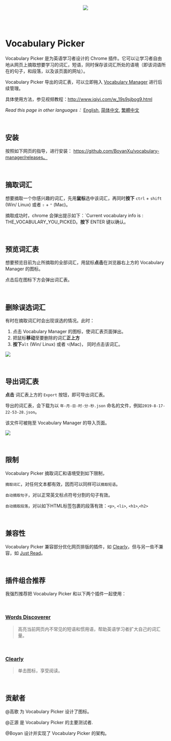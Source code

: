 <p align="center">
  <img src="https://i.imgur.com/cLjMml3.png">
</p>

<br/>
<br/>


# Vocabulary Picker 



Vocabulary Picker 是为英语学习者设计的 Chrome 插件。它可以让学习者自由地从网页上摘取想要学习的词汇，短语，同时保存该词汇所处的语境（即该词语所在的句子，和段落，以及该页面的网址）。

Vocabulary Picker 导出的词汇表，可以立即拖入 [Vocabulary Manager](https://github.com/BoyanXu/vocabulary-manager) 进行后续管理。

具体使用方法，参见视频教程：http://www.iqiyi.com/w_19s9sjbog9.html

_Read this page in other languages：_ [English](https://github.com/BoyanXu/vocabulary-picker/blob/master/README.md), [简体中文](https://github.com/BoyanXu/vocabulary-picker/blob/master/README-zh-cn.md), [繁體中文](https://github.com/BoyanXu/vocabulary-picker/blob/master/README-zh-tr.md)

<br/>

## 安装

按照如下网页的指导，进行安装： https://github.com/BoyanXu/vocabulary-manager/releases。

<br/>

## 摘取词汇

想要摘取一个你感兴趣的词汇，先用**鼠标**选中该词汇，再同时**按下**  `ctrl` + `shift` (Win/ Linux) 或者 `⇧` + `⌃` (Mac)。

摘取成功时，chrome 会弹出提示如下：`Current vocabulary info is : THE_VOCABULARY_YOU_PICKED。**按下** ENTER 键以确认。

<br/>

## 预览词汇表

想要预览目前为止所摘取的全部词汇，用鼠标**点击**在浏览器右上方的 Vocabulary Manager 的图标。

点击后在图标下方会弹出词汇表。

<br/>

## 删除误选词汇

有时在摘取词汇时会出现误选的情况。此时：

1. 点击 Vocabulary Manager 的图标，使词汇表页面弹出。
2. 把鼠标**移动**至要删除的词汇**正上方**
3. **按下**`alt` (Win/ Linux) 或者 `⌥`(Mac)， 同时点击该词汇。

![](https://i.imgur.com/DZE6tzG.gif)


<br/>

## 导出词汇表

**点击** 词汇表上方的 `Export` 按钮，即可导出词汇表。

导出的词汇表，会下载为以 `年-月-日-时-分-秒.json` 命名的文件，例如`2019-8-17-22-53-28.json`。

该文件可被拖至 Vocabulary Manager 的导入页面。

![](https://i.imgur.com/rFeEbnb.gif)


<br/>

## 限制

Vocabulary Picker 摘取词汇和语境受到如下限制，

`摘取词汇`，对任何文本都有效，因而可以同样可以`摘取短语`。

`自动摘取句子`，对以正常英文标点符号分割的句子有效。

`自动摘取段落`，对以如下HTML标签包裹的段落有效：`<p>`, `<li>`, `<h1>`,`<h2>`

<br/>

## 兼容性

Vocabulary Picker 兼容部分优化网页排版的插件，如 [Clearly](https://chrome.google.com/webstore/detail/clearly/odfonlkabodgbolnmmkdijkaeggofoop)，但与另一些不兼容，如 [Just Read](https://github.com/ZachSaucier/Just-Read)。

<br/>

## 插件组合推荐

我强烈推荐把 Vocabulary Picker 和以下两个插件一起使用：

<br/>

### [Words Discoverer](https://chrome.google.com/webstore/detail/words-discoverer-expand-y/noncaeikjgpbdeoocblijjgegnobogib)

> 高亮当前网页内不常见的短语和惯用语，帮助英语学习者扩大自己的词汇量。

<br/>

### [Clearly](https://chrome.google.com/webstore/detail/clearly/odfonlkabodgbolnmmkdijkaeggofoop)

> 单击图标，享受阅读。

<br/>

## 贡献者


@高歌 为 Vocabulary Picker 设计了图标。

@正源 是 Vocabulary Picker 的主要测试者.

@Boyan 设计并实现了 Vocabulary Picker 的架构。


